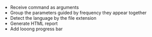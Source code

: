 - Receive command as arguments
- Group the parameters guided by frequency they appear together
- Detect the language by the file extension
- Generate HTML report
- Add looong progress bar

